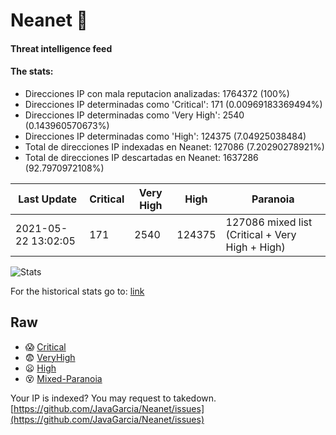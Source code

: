 # Neanet :hocho:
#### Threat intelligence feed
#### The stats:

- Direcciones IP con mala reputacion analizadas: 1764372 (100%)
- Direcciones IP determinadas como 'Critical':  171 (0.00969183369494%)
- Direcciones IP determinadas como 'Very High':  2540 (0.143960570673%)
- Direcciones IP determinadas como 'High':  124375 (7.04925038484)
- Total de direcciones IP indexadas en Neanet:  127086 (7.20290278921%)
- Total de direcciones IP descartadas en Neanet:  1637286 (92.7970972108%)

| Last Update | Critical | Very High | High | Paranoia |
| --- | --- | --- | --- | --- |
| 2021-05-22 13:02:05 | 171 | 2540 | 124375 | 127086 mixed list (Critical + Very High + High)|

![Stats](https://docs.google.com/spreadsheets/d/e/2PACX-1vSnaNMIXVabIpDJjufMlzH7poXnshF3mgd8Is1g9ytUEzVsP5my4Trn8f-xkoLLQ38xpL3HtmUexLo6/pubchart?oid=501124687&format=image)

For the historical stats go to: [link](/stats.csv)
## Raw
- :scream: [Critical](https://raw.githubusercontent.com/JavaGarcia/Neanet/master/blacklists/neanet_critical.txt)
- :fearful: [VeryHigh](https://raw.githubusercontent.com/JavaGarcia/Neanet/master/blacklists/neanet_veryHigh.txtt)
- :frowning: [High](https://raw.githubusercontent.com/JavaGarcia/Neanet/master/blacklists/neanet_high.txt)
- :dizzy_face: [Mixed-Paranoia](https://raw.githubusercontent.com/JavaGarcia/Neanet/master/blacklists/neanet_all.txt)


Your IP is indexed? You may request to takedown. [https://github.com/JavaGarcia/Neanet/issues](https://github.com/JavaGarcia/Neanet/issues)
















































































































































































































































































































































































































































































































































































































































































































































































































































































































































































































































































































































































































































































































































































































































































































































































































































































































































































































































































































































































































































































































































































































































































































































































































































































































































































































































































































































































































































































































































































































































































































































































































































































































































































































































































































































































































































































































































































































































































































































































































































































































































































































































































































































































































































































































































































































































































































































































































































































































































































































































































































































































































































































































































































































































































































































































































































































































































































































































































































































































































































































































































































































































































































































































































































































































































































































































































































































